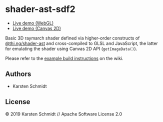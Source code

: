 # shader-ast-sdf2

- [Live demo (WebGL)](http://demo.thi.ng/umbrella/shader-ast-raymarch/)
- [Live demo (Canvas 2D)](http://demo.thi.ng/umbrella/shader-ast-raymarch/#2d)

Basic 3D raymarch shader defined via higher-order constructs of
[@thi.ng/shader-ast](https://github.com/thi-ng/umbrella/tree/develop/packages/shader-ast)
and cross-compiled to GLSL and JavaScript, the latter for emulating the
shader using Canvas 2D API (`getImageData()`).

Please refer to the [example build instructions](https://github.com/thi-ng/umbrella/wiki/Example-build-instructions) on the wiki.

## Authors

- Karsten Schmidt

## License

&copy; 2019 Karsten Schmidt // Apache Software License 2.0
